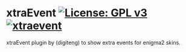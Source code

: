 xtraEvent [![License: GPL v3](https://img.shields.io/badge/License-GPLv3-blue.svg)](https://www.gnu.org/licenses/gpl-3.0) [![xtraevent](https://github.com/fairbird/xtraEvent/actions/workflows/xtraevent.yml/badge.svg)](https://github.com/fairbird/xtraEvent/actions/workflows/xtraevent.yml)
=========
xtraEvent plugin by (digiteng) to show extra events for enigma2 skins. 
